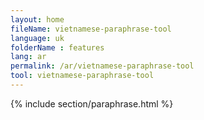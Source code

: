 ```yaml
---
layout: home
fileName: vietnamese-paraphrase-tool
language: uk
folderName : features
lang: ar
permalink: /ar/vietnamese-paraphrase-tool
tool: vietnamese-paraphrase-tool
---
```

{% include section/paraphrase.html %}